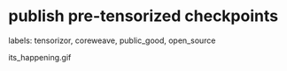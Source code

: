 # publish pre-tensorized checkpoints

labels: tensorizor, coreweave, public_good, open_source

its_happening.gif
